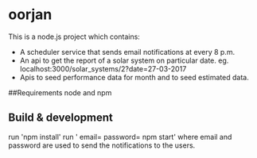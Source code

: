 # oorjan

This is a node.js project which contains:
- A scheduler service that sends email notifications at every 8 p.m.
- An api to get the report of a solar system on particular date. eg. localhost:3000/solar_systems/2?date=27-03-2017
- Apis to seed performance data for month and to seed estimated data.

##Requirements
node and npm

## Build & development
run 'npm install'
run ' email=<email> password= <password> npm start'
where email and password are used to send the notifications to the users.

